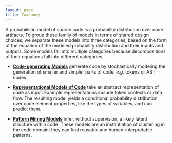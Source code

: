```yaml
---
layout: page
title: Taxonomy
---
```

A probabilistic model of source code is a probability distribution 
over code artifacts. To group these family of models
in terms of shared design choices,
we separate these models into three categories,
based on the form of the equation of the modeled probability 
distribution and their inputs and outputs. Some models fall into multiple categories
because decompositions of their equations fall into different categories.


 * [**Code-generating Models**](generative.html) generate code by
    stochastically modeling the generation of smaller and simpler parts of code, _e.g._
    tokens or AST nodes.

 * [**Representational Models of Code**](representational.html) take an abstract
    representation of 
    code as input.  Example representations include token contexts or data flow.
    The resulting model yields a conditional probability distribution over code
    element properties, like the types of variables, and can predict them.

 * [**Pattern Mining Models**](pattern.html) infer, without supervision, a likely latent
    structure within code. These models are an instantiation of clustering
    in the code domain; they can find reusable and human-interpretable patterns.


